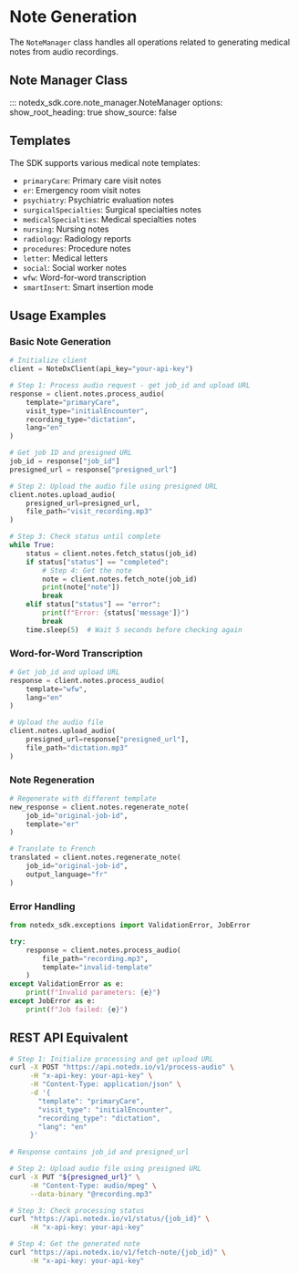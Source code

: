 # Note Generation

The `NoteManager` class handles all operations related to generating medical notes from audio recordings.

## Note Manager Class

::: notedx_sdk.core.note_manager.NoteManager
    options:
      show_root_heading: true
      show_source: false

## Templates

The SDK supports various medical note templates:

- `primaryCare`: Primary care visit notes
- `er`: Emergency room visit notes
- `psychiatry`: Psychiatric evaluation notes
- `surgicalSpecialties`: Surgical specialties notes
- `medicalSpecialties`: Medical specialties notes
- `nursing`: Nursing notes
- `radiology`: Radiology reports
- `procedures`: Procedure notes
- `letter`: Medical letters
- `social`: Social worker notes
- `wfw`: Word-for-word transcription
- `smartInsert`: Smart insertion mode

## Usage Examples

### Basic Note Generation

```python
# Initialize client
client = NoteDxClient(api_key="your-api-key")

# Step 1: Process audio request - get job_id and upload URL
response = client.notes.process_audio(
    template="primaryCare",
    visit_type="initialEncounter",
    recording_type="dictation",
    lang="en"
)

# Get job ID and presigned URL
job_id = response["job_id"]
presigned_url = response["presigned_url"]

# Step 2: Upload the audio file using presigned URL
client.notes.upload_audio(
    presigned_url=presigned_url,
    file_path="visit_recording.mp3"
)

# Step 3: Check status until complete
while True:
    status = client.notes.fetch_status(job_id)
    if status["status"] == "completed":
        # Step 4: Get the note
        note = client.notes.fetch_note(job_id)
        print(note["note"])
        break
    elif status["status"] == "error":
        print(f"Error: {status['message']}")
        break
    time.sleep(5)  # Wait 5 seconds before checking again
```

### Word-for-Word Transcription

```python
# Get job_id and upload URL
response = client.notes.process_audio(
    template="wfw",
    lang="en"
)

# Upload the audio file
client.notes.upload_audio(
    presigned_url=response["presigned_url"],
    file_path="dictation.mp3"
)
```

### Note Regeneration

```python
# Regenerate with different template
new_response = client.notes.regenerate_note(
    job_id="original-job-id",
    template="er"
)

# Translate to French
translated = client.notes.regenerate_note(
    job_id="original-job-id",
    output_language="fr"
)
```

### Error Handling

```python
from notedx_sdk.exceptions import ValidationError, JobError

try:
    response = client.notes.process_audio(
        file_path="recording.mp3",
        template="invalid-template"
    )
except ValidationError as e:
    print(f"Invalid parameters: {e}")
except JobError as e:
    print(f"Job failed: {e}")
```

## REST API Equivalent

```bash
# Step 1: Initialize processing and get upload URL
curl -X POST "https://api.notedx.io/v1/process-audio" \
     -H "x-api-key: your-api-key" \
     -H "Content-Type: application/json" \
     -d '{
       "template": "primaryCare",
       "visit_type": "initialEncounter",
       "recording_type": "dictation",
       "lang": "en"
     }'
     
# Response contains job_id and presigned_url

# Step 2: Upload audio file using presigned URL
curl -X PUT "${presigned_url}" \
     -H "Content-Type: audio/mpeg" \
     --data-binary "@recording.mp3"

# Step 3: Check processing status
curl "https://api.notedx.io/v1/status/{job_id}" \
     -H "x-api-key: your-api-key"

# Step 4: Get the generated note
curl "https://api.notedx.io/v1/fetch-note/{job_id}" \
     -H "x-api-key: your-api-key"
``` 